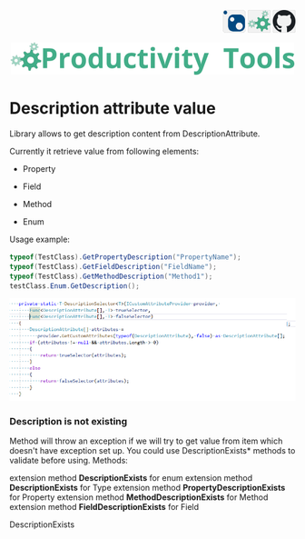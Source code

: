 <!--Category:C#--> 
 <p align="right">
    <a href="https://www.nuget.org/packages/ProductivityTools.DescriptionValue/"><img src="Images/Header/Nuget_border_40px.png" /></a>
    <a href="http://productivitytools.tech/description-attribute-value/"><img src="Images/Header/ProductivityTools_green_40px_2.png" /><a> 
    <a href="https://www.github.com/pwujczyk/ProductivityTools.DescriptionValue"><img src="Images/Header/Github_border_40px.png" /></a>
</p>
<p align="center">
    <a href="http://productivitytools.tech/">
        <img src="Images/Header/LogoTitle_green_500px.png" />
    </a>
</p>


# Description attribute value

Library allows to get description content from DescriptionAttribute.
<!--more-->

Currently it retrieve value from following elements:

- Property

- Field 

- Method

- Enum



Usage example:
```c#
typeof(TestClass).GetPropertyDescription("PropertyName"); 
typeof(TestClass).GetFieldDescription("FieldName"); 
typeof(TestClass).GetMethodDescription("Method1"); 
testClass.Enum.GetDescription();
```
<!--og-image-->
<img src="Images/GetDescription.png" />

### Description is not existing

Method will throw an exception if we will try to get value from item which doesn't have exception set up. You could use  DescriptionExists* methods to validate before using. Methods:

extension method **DescriptionExists** for enum
extension method **DescriptionExists** for Type
extension method **PropertyDescriptionExists** for Property
extension method **MethodDescriptionExists** for Method
extension method **FieldDescriptionExists** for Field

DescriptionExists